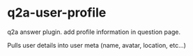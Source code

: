 # q2a-user-profile
q2a answer plugin. add profile information in question page.

Pulls user details into user meta (name, avatar, location, etc...)
